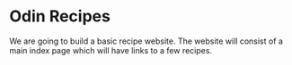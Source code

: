 # Odin Recipes
We are going to build a basic recipe website. The website will consist of a main index page which will have links to a few recipes.